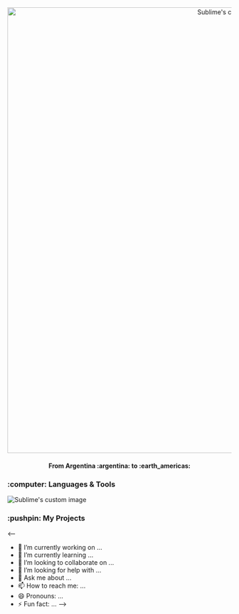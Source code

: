 
<div align="center" display="grid">
<img width="1000px" src="https://user-images.githubusercontent.com/105249699/195197750-70722648-c905-4ea9-8af5-74a2fe1fb081.gif?raw=true" alt="Sublime's custom image"/>
<h4>
 From Argentina :argentina: to :earth_americas:
</h4>
</div>


  <h3>
  :computer: Languages & Tools 
  </h3>
  <img src="https://user-images.githubusercontent.com/105249699/195181062-d5337c5d-8c32-4bb6-a29b-bfe4b3c7c929.jpg?raw=true" alt="Sublime's custom image"/>


  <h3>
  :pushpin: My Projects

  </h3>
<--

- 🔭 I’m currently working on ...
- 🌱 I’m currently learning ...
- 👯 I’m looking to collaborate on ...
- 🤔 I’m looking for help with ...
- 💬 Ask me about ...
- 📫 How to reach me: ...
- 😄 Pronouns: ...
- ⚡ Fun fact: ...
-->


